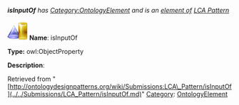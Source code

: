 ___isInputOf__ has [Category:OntologyElement](../../Category/OntologyElement.md "Category:OntologyElement") and is an [element of](../../Property/ElementOf.md "Property:ElementOf") [LCA Pattern](../../Submissions/LCA_Pattern.md "Submissions:LCA Pattern")_


  




[![ObjectProperty](../../images/thumb/c/c3/ObjectProperty.gif/45px-ObjectProperty.gif)](../../Image/ObjectProperty.gif.md "ObjectProperty")
__Name__: isInputOf 


__Type:__ owl:ObjectProperty 


__Description__: 





Retrieved from "[http://ontologydesignpatterns.org/wiki/Submissions:LCA\_Pattern/isInputOf](../../Submissions/LCA_Pattern/isInputOf.md)"
 [Category](http://ontologydesignpatterns.org/wiki/Special:Categories "Special:Categories"): [OntologyElement](../../Category/OntologyElement.md "Category:OntologyElement")